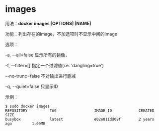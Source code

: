 # images<a name="ZH-CN_TOPIC_0184808265"></a>

用法：**docker images \[OPTIONS\] \[NAME\]**

功能：列出存在的image，不加选项时不显示中间的image

选项：

-a, --all=false      显示所有的镜像，

-f, --filter=\[\]       指定一个过滤值\(i.e. 'dangling=true'\)

--no-trunc=false    不对输出进行删减

-q, --quiet=false    只显示ID

示例：

```
$ sudo docker images
REPOSITORY          TAG                 IMAGE ID            CREATED             SIZE
busybox             latest              e02e811dd08f        2 years ago         1.09MB
```

